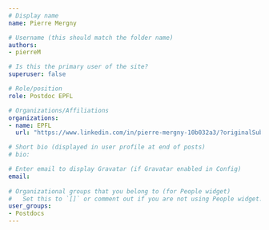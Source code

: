 ```yaml
---
# Display name
name: Pierre Mergny

# Username (this should match the folder name)
authors:
- pierreM

# Is this the primary user of the site?
superuser: false

# Role/position
role: Postdoc EPFL

# Organizations/Affiliations
organizations:
- name: EPFL
  url: "https://www.linkedin.com/in/pierre-mergny-10b032a3/?originalSubdomain=fr"

# Short bio (displayed in user profile at end of posts)
# bio: 

# Enter email to display Gravatar (if Gravatar enabled in Config)
email: 
  
# Organizational groups that you belong to (for People widget)
#   Set this to `[]` or comment out if you are not using People widget.  
user_groups:
- Postdocs
---
```

